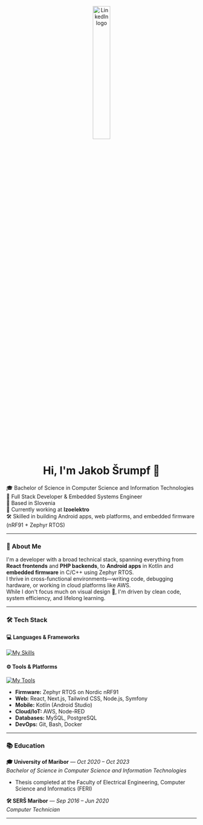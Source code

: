 <p align="center">
  <a href="https://www.linkedin.com/in/jakob-%C5%A1rumpf-1a0199217/">
    <img style="width:30%" src="https://img.shields.io/badge/LinkedIn-0077B5?style=for-the-badge&logo=linkedin&logoColor=white" alt="LinkedIn logo"/>
  </a>
</p>

<h1 align="center">Hi, I'm Jakob Šrumpf 👋</h1>

🎓 Bachelor of Science in Computer Science and Information Technologies  
🔧 Full Stack Developer & Embedded Systems Engineer  
📍 Based in Slovenia  
💼 Currently working at **Izoelektro**  
🛠️ Skilled in building Android apps, web platforms, and embedded firmware (nRF91 + Zephyr RTOS)

---

### 🧠 About Me

I'm a developer with a broad technical stack, spanning everything from **React frontends** and **PHP backends**, to **Android apps** in Kotlin and **embedded firmware** in C/C++ using Zephyr RTOS.  
I thrive in cross-functional environments—writing code, debugging hardware, or working in cloud platforms like AWS.  
While I don't focus much on visual design 🎨, I'm driven by clean code, system efficiency, and lifelong learning.

---

### 🛠️ Tech Stack

#### 💻 Languages & Frameworks
[![My Skills](https://skillicons.dev/icons?i=python,cs,c,cpp,qt,java,kotlin,html,php,css,js,ts,nodejs,react,nextjs,tailwind,mysql,postgresql,dotnet)](https://skillicons.dev)

#### ⚙️ Tools & Platforms
[![My Tools](https://skillicons.dev/icons?i=androidstudio,arduino,bash,docker,git,github,idea,vscode,visualstudio,stackoverflow)](https://skillicons.dev)

- **Firmware:** Zephyr RTOS on Nordic nRF91  
- **Web:** React, Next.js, Tailwind CSS, Node.js, Symfony  
- **Mobile:** Kotlin (Android Studio)  
- **Cloud/IoT:** AWS, Node-RED  
- **Databases:** MySQL, PostgreSQL  
- **DevOps:** Git, Bash, Docker  

---

### 📚 Education

**🎓 University of Maribor** — *Oct 2020 – Oct 2023*  
*Bachelor of Science in Computer Science and Information Technologies*  
- Thesis completed at the Faculty of Electrical Engineering, Computer Science and Informatics (FERI)

**🛠️ SERŠ Maribor** — *Sep 2016 – Jun 2020*  
*Computer Technician*

---


<!-- GitHub Stats (optional) -->
<!--
<p align="center">
  <img src="https://github-readme-stats.vercel.app/api?username=jakobsrumpf&show_icons=true&theme=tokyonight" />
  <img src="https://github-readme-stats.vercel.app/api/top-langs/?username=jakobsrumpf&layout=compact&theme=tokyonight" />
</p>
-->


<!-- GitHub Stats (optional) -->
<!--
<p align="center">
  <img src="https://github-readme-stats.vercel.app/api?username=jakobsrumpf&show_icons=true&theme=tokyonight" />
  <img src="https://github-readme-stats.vercel.app/api/top-langs/?username=jakobsrumpf&layout=compact&theme=tokyonight" />
</p>
-->

<!--
**Kikanon/Kikanon** is a ✨ _special_ ✨ repository because its `README.md` (this file) appears on your GitHub profile.

Here are some ideas to get you started:

- 🔭 I’m currently working on ...
- 🌱 I’m currently learning ...
- 👯 I’m looking to collaborate on ...
- 🤔 I’m looking for help with ...
- 💬 Ask me about ...
- 📫 How to reach me: ...
- 😄 Pronouns: ...
- ⚡ Fun fact: ...
-->
